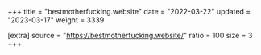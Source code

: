 +++
title = "bestmotherfucking.website"
date = "2022-03-22"
updated = "2023-03-17"
weight = 3339

[extra]
source = "https://bestmotherfucking.website/"
ratio = 100
size = 3
+++
